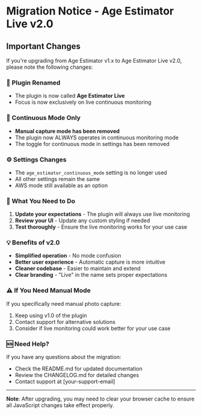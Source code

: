 # Migration Notice - Age Estimator Live v2.0

## Important Changes

If you're upgrading from Age Estimator v1.x to Age Estimator Live v2.0, please note the following changes:

### 🔄 Plugin Renamed
- The plugin is now called **Age Estimator Live**
- Focus is now exclusively on live continuous monitoring

### 🎯 Continuous Mode Only
- **Manual capture mode has been removed**
- The plugin now ALWAYS operates in continuous monitoring mode
- The toggle for continuous mode in settings has been removed

### ⚙️ Settings Changes
- The `age_estimator_continuous_mode` setting is no longer used
- All other settings remain the same
- AWS mode still available as an option

### 📝 What You Need to Do

1. **Update your expectations** - The plugin will always use live monitoring
2. **Review your UI** - Update any custom styling if needed
3. **Test thoroughly** - Ensure the live monitoring works for your use case

### 💡 Benefits of v2.0

- **Simplified operation** - No mode confusion
- **Better user experience** - Automatic capture is more intuitive
- **Cleaner codebase** - Easier to maintain and extend
- **Clear branding** - "Live" in the name sets proper expectations

### ⚠️ If You Need Manual Mode

If you specifically need manual photo capture:
1. Keep using v1.0 of the plugin
2. Contact support for alternative solutions
3. Consider if live monitoring could work better for your use case

### 🆘 Need Help?

If you have any questions about the migration:
- Check the README.md for updated documentation
- Review the CHANGELOG.md for detailed changes
- Contact support at [your-support-email]

---

**Note**: After upgrading, you may need to clear your browser cache to ensure all JavaScript changes take effect properly.
